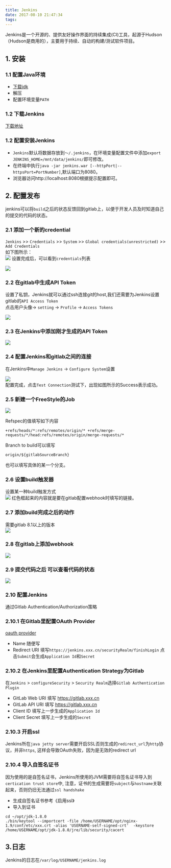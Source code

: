 ```yaml
---
title: Jenkins
date: 2017-08-10 21:47:34
tags:
---
```

Jenkins是一个开源的、提供友好操作界面的持续集成(CI)工具，起源于Hudson（Hudson是商用的），主要用于持续、自动的构建/测试软件项目。
## 1. 安装

### 1.1 配置Java环境
- [下载jdk](https://www.oracle.com/technetwork/java/javase/downloads/index.html)
- 解压
- 配置环境变量`PATH`

### 1.2 下载Jenkins
[下载地址](https://jenkins.io/download/)

### 1.2 配置安装Jenkins
- `Jenkins`默认将数据存放到`～/.jenkins`，在环境变量配置文件中添加`export JENKINS_HOME=/mnt/data/jenkins/`即可修改。
- 在终端中执行`java -jar jenkins.war [--httpPort|--httpsPort=PortNumber]`,默认端口为8080。
- 浏览器访问http://localhost:8080根据提示配置即可。


## 2. 配置发布
jenkins可以将`build`之后的状态反馈回到gitlab上，以便于开发人员及时知道自己的提交的代码的状态。
### 2.1 添加一个新的credential
`Jenkins` >> `Credentials` >> `System` >> `Global credentials(unrestricted)` >> `Add Credentials`  
如下图所示：  
![](1.add_new_credentials.png)
设置完成后，可以看到`credentials`列表  

![](2.global_credentials_list.png)

### 2.2 在gitlab中生成API Token
设置了私钥，Jenkins就可以通过ssh连接git的host,我们还需要为Jenkins设置gitlab的`API Access Token`  
点击用户头像-> `setting` -> `Profile` -> `Access Tokens` 

![](3.gitlab_add_api_token.png)

### 2.3 在Jenkins中添加刚才生成的API Token
![](4.jenkins_add_api_token.png)

### 2.4 配置Jenkins和gitlab之间的连接
在Jenkins中`Manage Jenkins` -> `Configure System`设置  

![](5.jenkins_conn_gitlab.png)  
配置完成，点击`Test Connection`测试下，出现如图所示的Success表示成功。

### 2.5 新建一个FreeStyle的Job
![](6.source_code_manage.png)  

Refspec的值填写如下内容
```
+refs/heads/*:refs/remotes/origin/* +refs/merge-requests/*/head:refs/remotes/origin/merge-requests/*
```
Branch to build可以填写
```
origin/${gitlabSourceBranch}
```
也可以填写具体的某一个分支。

### 2.6 设置build触发器
设置某一种build触发方式  
![](7.build_trigger.png)
红色框起来的内容就是要在gitlab配置webhook时填写的链接。

### 2.7 添加build完成之后的动作
需要gitlab 8.1以上的版本  
![](8.add_post-build_action.png)

### 2.8 在gitlab上添加webhook
![](9.add_web_hook.png)


### 2.9 提交代码之后 可以查看代码的状态
![](10.see_the_commit_status_in_gitlab.png)


### 2.10 配置Jenkins 
通过Gitlab Authentication/Authorization策略

### 2.10.1 在Gitlab里配置OAuth Provider 
[oauth provider](https://docs.gitlab.com/ce/integration/oauth_provider.html)
- Name 随便写
- Redirect URI 填写`https://jenkins.xxx.cn/securityRealm/finishLogin`
点击`Submit`会生成`Application Id`和`Secret`

### 2.10.2 在Jenkins里配置Authentication Strategy为Gitlab
在`Jenkins` > `configureSecurity` > `Security Realm`选择`Gitlab Authentication Plugin`
- GitLab Web URI 填写 https://gitlab.xxx.cn
- GitLab API URI 填写 https://gitlab.xxx.cn
- Client ID 填写上一步生成的`Application Id`
- Client Secret 填写上一步生成的`Secret`

### 2.10.3 开启ssl
Jenkins所在`java jetty server`需要开启SSL否则生成的`redirect_url`为`http`协议，并非`https`, 这样会导致OAuth失败，因为是无效的redirect url

### 2.10.4 导入自签名证书
因为使用的是自签名证书，Jenkins所使用的JVM需要将自签名证书导入到`certication trust store`中, 注意，证书的生成需要将`subject`与`hostname`关联起来，否则仍旧无法通过`ssl handshake`
- 生成自签名证书参考《启用ssl》
- 导入到证书
```
cd ~/opt/jdk-1.8.0 
./bin/keytool --importcert -file /home/USERNAME/opt/nginx-1.9/conf/etc/xxx.crt -alias 'USERNAME-self-signed-crt'  -keystore /home/USERNAME/opt/jdk-1.8.0/jre/lib/security/cacert
```

## 3.日志
Jenkins的日志在`/var/log/USERNAME/jenkins.log`

